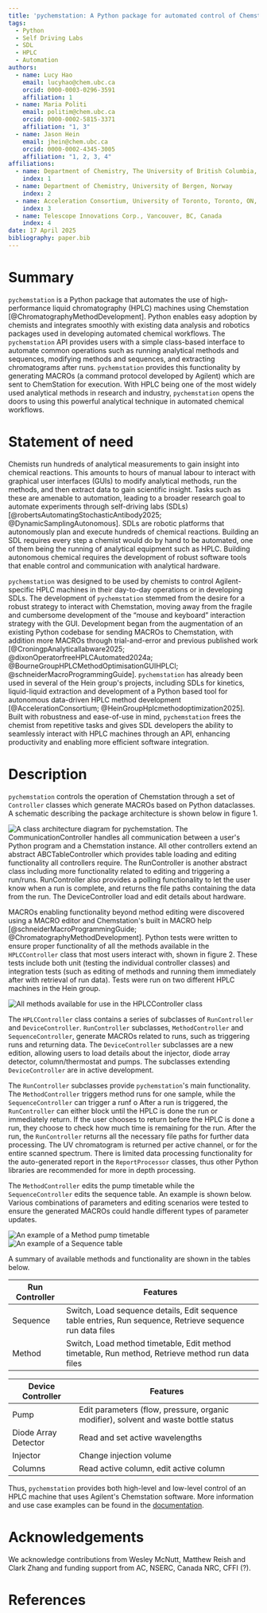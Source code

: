 ```yaml
---
title: 'pychemstation: A Python package for automated control of Chemstation using MACROs'
tags:
  - Python
  - Self Driving Labs
  - SDL
  - HPLC
  - Automation
authors:
  - name: Lucy Hao
    email: lucyhao@chem.ubc.ca
    orcid: 0000-0003-0296-3591
    affiliation: 1
  - name: Maria Politi
    email: politim@chem.ubc.ca
    orcid: 0000-0002-5815-3371
    affiliation: "1, 3"
  - name: Jason Hein
    email: jhein@chem.ubc.ca
    orcid: 0000-0002-4345-3005
    affiliation: "1, 2, 3, 4"
affiliations:
  - name: Department of Chemistry, The University of British Columbia, Vancouver, Canada
    index: 1
  - name: Department of Chemistry, University of Bergen, Norway
    index: 2
  - name: Acceleration Consortium, University of Toronto, Toronto, ON, Canada
    index: 3
  - name: Telescope Innovations Corp., Vancouver, BC, Canada
    index: 4
date: 17 April 2025
bibliography: paper.bib
---
```


# Summary

`pychemstation` is a Python package that automates the use of high-performance liquid chromatography (HPLC) machines using
Chemstation [@ChromatographyMethodDevelopment]. Python enables easy adoption by chemists and integrates smoothly with
existing data analysis and robotics packages used in developing automated chemical workflows. The `pychemstation` API
provides users with a simple class-based interface to automate common operations such as running analytical methods and
sequences, modifying methods and sequences, and extracting chromatograms after runs. `pychemstation` provides this functionality by generating MACROs (a command
protocol developed by Agilent) which are sent to ChemStation for execution. With HPLC being one of the most widely
used analytical methods in research and industry, `pychemstation` opens the doors to using this powerful analytical technique in automated chemical workflows.

# Statement of need

Chemists run hundreds of analytical measurements to gain insight into chemical reactions. 
This amounts to hours of manual labour to interact with graphical user interfaces (GUIs) to modify analytical methods,
run the methods, and then extract data to gain scientific insight. Tasks such as these are amenable to automation, leading to a broader research
goal to automate experiments through self-driving labs (SDLs) [@robertsAutomatingStochasticAntibody2025; @DynamicSamplingAutonomous].
SDLs are robotic platforms that autonomously plan and execute hundreds of chemical reactions. Building an SDL requires
every step a chemist would do by hand to be automated, one of them being the running of analytical equipment such as HPLC. 
Building autonomous chemical requires the development of robust software tools that enable control and communication with analytical hardware.

`pychemstation` was designed to be used by chemists to control Agilent-specific HPLC machines in their day-to-day
operations or in developing SDLs. The development of `pychemstation` stemmed from the desire for a 
robust strategy to interact with Chemstation, moving away from the fragile and cumbersome development of the “mouse and
keyboard” interaction strategy with the GUI. Development began from the augmentation of an existing Python codebase for
sending MACROs to Chemstation, with addition more MACROs through trial-and-error and previous published work 
[@CroningpAnalyticallabware2025; @dixonOperatorfreeHPLCAutomated2024a; @BourneGroupHPLCMethodOptimisationGUIHPLCl; @schneiderMacroProgrammingGuide].
`pychemstation` has already been used in several of the Hein group's projects, including SDLs for kinetics,
liquid-liquid extraction and development of a Python based tool for autonomous data-driven HPLC method
development [@AccelerationConsortium; @HeinGroupHplcmethodoptimization2025]. Built with robustness and ease-of-use in
mind, `pychemstation` frees the chemist from repetitive tasks and gives SDL developers the ability to seamlessly interact with
HPLC machines through an API, enhancing productivity and enabling more efficient software integration.

# Description

`pychemstation` controls the operation of Chemstation through a set of `Controller` classes which generate MACROs based
on Python dataclasses. A schematic describing the package architecture is shown below in figure 1.

![A class architecture diagram for `pychemstation`. The
`CommunicationController` handles all communication between a user's Python program and a Chemstation instance. All other controllers extend an abstract
`ABCTableController` which provides table loading and editing functionality all controllers require. The
`RunController` is another abstract class including more functionality related to editing and triggering a run/runs.
`RunController` also provides a polling functionality to let the user know when a run is complete, and returns the file paths containing the data from the run. The
`DeviceController` load and edit details about hardware.](imgs/control.png)

MACROs enabling functionality beyond method editing were discovered using a MACRO editor and Chemstation's built in
MACRO help [@schneiderMacroProgrammingGuide; @ChromatographyMethodDevelopment].
Python tests were written to ensure proper functionality of all the methods available in the `HPLCController` class that
most users interact with, shown in figure 2. These tests include both unit (testing the individual controller
classes) and integration tests (such as editing of methods and running them immediately after with retrieval of run
data). Tests were run on two different HPLC machines in the Hein group.

![All methods available for use in the `HPLCController` class](imgs/hplc.png)

The `HPLCController` class contains a series of subclasses of `RunController` and `DeviceController`. 
`RunController` subclasses, `MethodController` and `SequenceController`, generate MACROs related to runs, 
such as triggering runs and returning data. The `DeviceController` subclasses are a new edition, allowing users to load 
details about the injector, diode array detector, column/thermostat and pumps. The subclasses extending 
`DeviceController` are in active development.

The `RunController` subclasses provide `pychemstation`'s main functionality. The `MethodController` triggers method runs for one sample, while the `SequenceController` can trigger a runf o
After a run is triggered, the `RunController` can either block until the HPLC is done the run or immediately return. If the user
chooses to return before the HPLC is done a run, they choose to check how much time is remaining for the run. After the
run, the `RunController` returns all the necessary file paths for further data processing. The UV chromatogram is returned per active channel, or for the entire
scanned spectrum. There is limited data processing functionality for the auto-generated report in the `ReportProcessor`
classes, thus other Python libraries are recommended for more in depth processing.

The `MethodController` edits the pump timetable while the `SequenceController` edits the sequence table. An example is
shown below. Various combinations of parameters and editing scenarios were tested to ensure the generated MACROs could
handle different types of parameter updates.

![An example of a Method pump timetable](imgs/method%20timetable.png)
![An example of a Sequence table](imgs/img.png)

A summary of available methods and functionality are shown in the tables below.

| Run Controller | Features                                                                                                   |
|----------------|------------------------------------------------------------------------------------------------------------|
| Sequence       | Switch, Load sequence details, Edit sequence table entries, Run sequence, Retrieve sequence run data files |
| Method         | Switch, Load method timetable, Edit method timetable, Run method, Retrieve method run data files           |

| Device Controller    | Features                                                                            |
|----------------------|-------------------------------------------------------------------------------------|
| Pump                 | Edit parameters (flow, pressure, organic modifier), solvent and waste bottle status |
| Diode Array Detector | Read and set active wavelengths                                                     |
| Injector             | Change injection volume                                                             |
| Columns              | Read active column, edit active column                                              |

Thus, `pychemstation` provides both high-level and low-level control of an HPLC machine that uses Agilent's Chemstation
software. More information and use case examples can be found in
the [documentation](https://pychemstation-e5a086.gitlab.io/pychemstation.html).

# Acknowledgements

We acknowledge contributions from Wesley McNutt, Matthew Reish and Clark Zhang and funding support from AC, NSERC,
Canada
NRC,
CFFI (?).

# References
